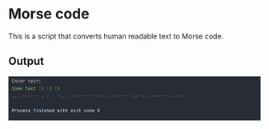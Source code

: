 <h1>Morse code</h1>
<p>This is a script that converts human readable text to Morse code.</p>
<h2>Output</h2>
<img src="https://raw.githubusercontent.com/CodingPawn/morse-code/main/morse_code.jpg">
